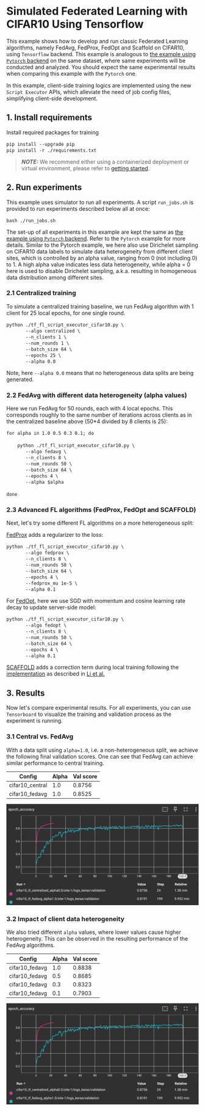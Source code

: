 # Simulated Federated Learning with CIFAR10 Using Tensorflow

This example shows how to develop and run classic Federated Learning
algorithms, namely FedAvg, FedProx, FedOpt and Scaffold on CIFAR10,
using `Tensorflow` backend. This example is analogous to [the example
using `Pytorch`
backend](https://github.com/NVIDIA/NVFlare/tree/main/examples/advanced/cifar10/cifar10-sim)
on the same dataset, where same experiments
will be conducted and analyzed. You should expect the same
experimental results when comparing this example with the `Pytorch` one.

In this example, client-side training logics are implemented using the
new `Script Executor` APIs, which alleviate the need of job
config files, simplifying client-side development.


## 1. Install requirements

Install required packages for training
```
pip install --upgrade pip
pip install -r ./requirements.txt
```

> **_NOTE:_**  We recommend either using a containerized deployment or virtual environment,
> please refer to [getting started](https://nvflare.readthedocs.io/en/latest/getting_started.html).


## 2. Run experiments

This example uses simulator to run all experiments. A script
`run_jobs.sh` is provided to run experiments described below all at
once:
```
bash ./run_jobs.sh
```

The set-up of all experiments in this example are kept the same as
[the example using `Pytorch`
backend](https://github.com/NVIDIA/NVFlare/tree/main/examples/advanced/cifar10/cifar10-sim). Refer
to the `Pytorch` example for more details. Similar to the Pytorch
example, we here also use Dirichelet sampling on CIFAR10 data labels
to simulate data heterogeneity from different client sites, which is controlled by an alpha
value, ranging from 0 (not including 0) to 1. A high alpha value indicates less data
heterogeneity, while alpha = 0 here is used to disable Dirichelet
sampling, a.k.a. resulting in homogeneous data distribution among
different sites.

### 2.1 Centralized training

To simulate a centralized training baseline, we run FedAvg algorithm
with 1 client for 25 local epochs, for one single round.

```
python ./tf_fl_script_executor_cifar10.py \
       --algo centralized \
       --n_clients 1 \
       --num_rounds 1 \
       --batch_size 64 \
       --epochs 25 \
       --alpha 0.0
```
Note, here `--alpha 0.0` means that no heterogeneous data splits are being generated.

### 2.2 FedAvg with different data heterogeneity (alpha values)

Here we run FedAvg for 50 rounds, each with 4 local epochs. This
corresponds roughly to the same number of iterations across clients as
in the centralized baseline above (50*4 divided by 8 clients is 25):
```
for alpha in 1.0 0.5 0.3 0.1; do

    python ./tf_fl_script_executor_cifar10.py \
       --algo fedavg \
       --n_clients 8 \
       --num_rounds 50 \
       --batch_size 64 \
       --epochs 4 \
       --alpha $alpha

done
```

### 2.3 Advanced FL algorithms (FedProx, FedOpt and SCAFFOLD)

Next, let's try some different FL algorithms on a more heterogeneous split:

[FedProx](https://arxiv.org/abs/1812.06127) adds a regularizer to the loss:
```
python ./tf_fl_script_executor_cifar10.py \
       --algo fedprox \
       --n_clients 8 \
       --num_rounds 50 \
       --batch_size 64 \
       --epochs 4 \
       --fedprox_mu 1e-5 \
       --alpha 0.1
```

For [FedOpt](https://arxiv.org/abs/2003.00295), here we use SGD with momentum and cosine learning rate
decay to update server-side model:
```
python ./tf_fl_script_executor_cifar10.py \
       --algo fedopt \
       --n_clients 8 \
       --num_rounds 50 \
       --batch_size 64 \
       --epochs 4 \
       --alpha 0.1
```

[SCAFFOLD](https://arxiv.org/abs/1910.06378) adds a correction term
during local training following the
[implementation](https://github.com/Xtra-Computing/NIID-Bench) as
described in [Li et al.](https://arxiv.org/abs/2102.02079)


## 3. Results

Now let's compare experimental results. For all experiments, you can
use `Tensorboard` to visualize the training and validation process as
the experiment is running.


### 3.1 Central vs. FedAvg
With a data split using `alpha=1.0`, i.e. a non-heterogeneous split,
we achieve the following final validation scores.
One can see that FedAvg can achieve similar performance to central training.

| Config	| Alpha	| 	Val score	|
| ----------- | ----------- |  ----------- |
| cifar10_central | 1.0	| 	0.8756	|
| cifar10_fedavg  | 1.0	| 	0.8525	|

![Central vs. FedAvg](./figs/fedavg-vs-centralized.png)

### 3.2 Impact of client data heterogeneity

We also tried different `alpha` values, where lower values cause higher heterogeneity.
This can be observed in the resulting performance of the FedAvg algorithms.

| Config |	Alpha |	Val score |
| ----------- | ----------- |  ----------- |
| cifar10_fedavg |	1.0 |	0.8838 |
| cifar10_fedavg |	0.5 |	0.8685 |
| cifar10_fedavg |	0.3 |	0.8323 |
| cifar10_fedavg |	0.1 |	0.7903 |

![Impact of client data
heterogeneity](./figs/fedavg-vs-centralized.png)
